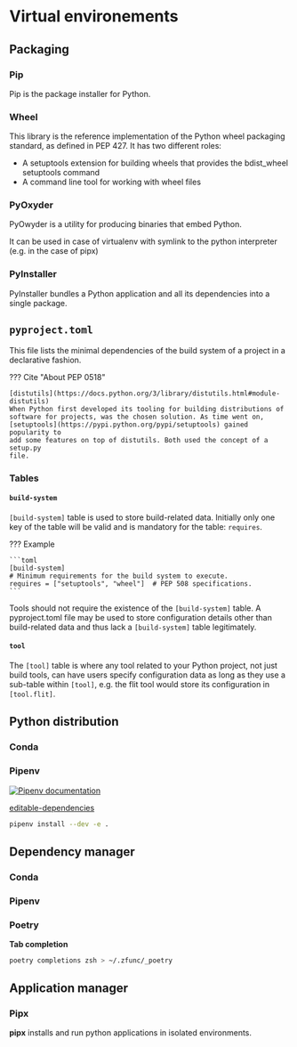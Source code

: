 # Virtual environements 


## Packaging

### Pip

Pip <badge-stars repo='pypa/pip'></badge-stars> <badge-doc href="https://pip.pypa.io/en/stable"></badge-doc> is the package installer for Python.

### Wheel


This library <badge-stars repo='pypa/wheel'></badge-stars> <badge-doc href="https://wheel.readthedocs.io/"></badge-doc> <badge-pep nr='427'></badge-pep> <badge-pep nr='425'></badge-pep> is the reference implementation of the Python wheel packaging standard, as defined in PEP 427. It has two different roles:

- A setuptools extension for building wheels that provides the bdist_wheel setuptools command
- A command line tool for working with wheel files

### PyOxyder

PyOwyder <badge-stars repo='indygreg/PyOxidizer'></badge-stars> <badge-doc href='https://pyoxidizer.readthedocs.io'></badge-doc> is a utility for producing binaries that embed Python.

It can be used in case of virtualenv with symlink to the python interpreter (e.g. in the case of pipx)

### PyInstaller

PyInstaller <badge-stars repo='pyinstaller/pyinstaller'></badge-stars> <badge-doc href='https://pyoxidizer.readthedocs.io'></badge-doc> bundles a Python application and all its dependencies into a single package.

## `pyproject.toml`

This file lists the minimal dependencies of the build system of a project in a declarative fashion.  <badge-pep nr='518'></badge-pep> <badge-pep nr='517'></badge-pep>

??? Cite "About PEP 0518" 
    

    [distutils](https://docs.python.org/3/library/distutils.html#module-distutils)
    When Python first developed its tooling for building distributions of
    software for projects, was the chosen solution. As time went on,
    [setuptools](https://pypi.python.org/pypi/setuptools) gained popularity to
    add some features on top of distutils. Both used the concept of a setup.py
    file.

### Tables

#### `build-system`

`[build-system]` table is used to store build-related data. Initially only one key of the table will be valid and is mandatory for the table: `requires`.

??? Example
  
    ```toml
    [build-system]
    # Minimum requirements for the build system to execute.
    requires = ["setuptools", "wheel"]  # PEP 508 specifications.
    ```

Tools should not require the existence of the `[build-system]` table. A pyproject.toml file may be used to store configuration details other than build-related data and thus lack a `[build-system]` table legitimately.

#### `tool`

The `[tool]` table is where any tool related to your Python project, not just build tools, can have users specify configuration data as long as they use a sub-table within `[tool]`, e.g. the flit tool would store its configuration in `[tool.flit]`.


## Python distribution

### Conda

### Pipenv



<a href="https://pipenv-fork.readthedocs.io" target="_blank">
	<img src="https://readthedocs.org/projects/pipenv-fork/badge/?version=latest" alt="Pipenv documentation"/>
</a>

[editable-dependencies](https://pipenv-fork.readthedocs.io/en/latest/basics.html#editable-dependencies-e-g-e)


```bash
pipenv install --dev -e .
```

## Dependency manager

### Conda

### Pipenv

### Poetry

<badge-stars repo='python-poetry/poetry'></badge-stars> <badge-doc href="https://python-poetry.org/docs/"></badge-doc>

**Tab completion**

```bash
poetry completions zsh > ~/.zfunc/_poetry
```

## Application manager

### Pipx

**pipx** <badge-stars repo='pipxproject/pipx'></badge-stars> <badge-doc href="https://pipxproject.github.io/pipx"></badge-doc> installs and run python applications in isolated environments.
